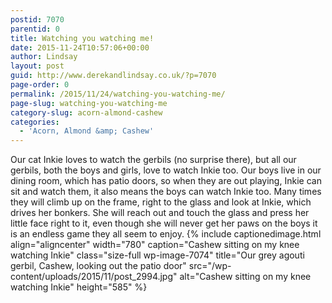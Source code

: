 ```yaml
---
postid: 7070
parentid: 0
title: Watching you watching me!
date: 2015-11-24T10:57:06+00:00
author: Lindsay
layout: post
guid: http://www.derekandlindsay.co.uk/?p=7070
page-order: 0
permalink: /2015/11/24/watching-you-watching-me/
page-slug: watching-you-watching-me
category-slug: acorn-almond-cashew
categories:
  - 'Acorn, Almond &amp; Cashew'
---
```

Our cat Inkie loves to watch the gerbils (no surprise there), but all our gerbils, both the boys and girls, love to watch Inkie too. Our boys live in our dining room, which has patio doors, so when they are out playing, Inkie can sit and watch them, it also means the boys can watch Inkie too. Many times they will climb up on the frame, right to the glass and look at Inkie, which drives her bonkers. She will reach out and touch the glass and press her little face right to it, even though she will never get her paws on the boys it is an endless game they all seem to enjoy. {% include captionedimage.html align="aligncenter" width="780" caption="Cashew sitting on my knee watching Inkie" class="size-full wp-image-7074" title="Our grey agouti gerbil, Cashew, looking out the patio door" src="/wp-content/uploads/2015/11/post_2994.jpg" alt="Cashew sitting on my knee watching Inkie" height="585" %}